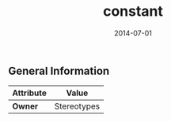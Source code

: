 ﻿---
title: constant
toc: false
type: specs
date: "2014-07-01"
draft: false
specification: VEC
version: 1.1.1
documentType: "Recommendation"
elementType: Class
classes:
  - constant
menu_name: vec-1.1.1
---

## General Information

| Attribute               | Value |
|-------------------------|-------|
| **Owner**               | Stereotypes |
